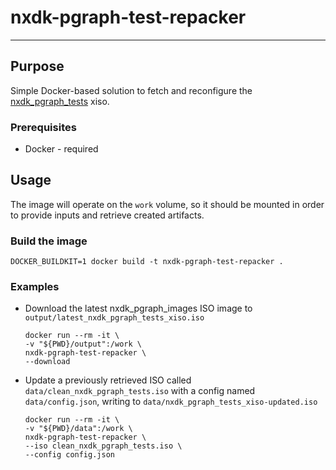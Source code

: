 # nxdk-pgraph-test-repacker

-----

## Purpose

Simple Docker-based solution to fetch and reconfigure
the [nxdk_pgraph_tests](https://github.com/abaire/nxdk_pgraph_tests) xiso.

### Prerequisites

* Docker - required

## Usage

The image will operate on the `work` volume, so it should be mounted in order to
provide inputs and retrieve created artifacts.

### Build the image

```shell
DOCKER_BUILDKIT=1 docker build -t nxdk-pgraph-test-repacker .
````

### Examples

* Download the latest nxdk_pgraph_images ISO image to
  `output/latest_nxdk_pgraph_tests_xiso.iso`

    ```shell
    docker run --rm -it \
    -v "${PWD}/output":/work \
    nxdk-pgraph-test-repacker \
    --download
    ```
* Update a previously retrieved ISO called `data/clean_nxdk_pgraph_tests.iso`
  with a config named `data/config.json`, writing to
  `data/nxdk_pgraph_tests_xiso-updated.iso`

    ```shell
    docker run --rm -it \
    -v "${PWD}/data":/work \
    nxdk-pgraph-test-repacker \
    --iso clean_nxdk_pgraph_tests.iso \
    --config config.json
    ```
